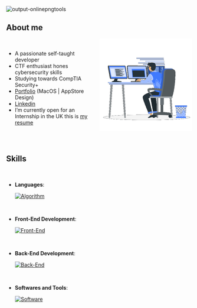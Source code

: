 
![output-onlinepngtools](https://user-images.githubusercontent.com/105550256/235329887-86789b0c-284d-43f0-815c-c9169152a320.png)

<h2>About me</h2>

<picture> <img align="right" src="https://github.com/0xAbdulKhalid/0xAbdulKhalid/raw/main/assets/mdImages/Right_Side.gif" width = 250px></picture>

<br>

- A passionate self-taught developer
- CTF enthusiast hones cybersecurity skills
- Studying towards CompTIA Security+
- [Portfolio](https://www.mushow.co.uk/) (MacOS | AppStore Design)
- [Linkedin](https://www.linkedin.com/in/mushowuk/)
- I’m currently open for an Internship in the UK this is [my resume]()

<br><br>

<h2> Skills</h2>
<br>

<p align="center">

- **Languages**:
    
    [![Algorithm](https://skillicons.dev/icons?i=c,python,mysql)](https://skillicons.dev)
	
<br>   
    
- **Front-End Development**:

    [![Front-End](https://skillicons.dev/icons?i=js,html,css,scss)](https://skillicons.dev)

<br>   
    
- **Back-End Development**:
	
	
    [![Back-End](https://skillicons.dev/icons?i=java,php)](https://skillicons.dev)
	
<br>
	
- **Softwares and Tools**:

    [![Software](https://skillicons.dev/icons?i=idea,git,docker,postman,maven,kubernetes)](https://skillicons.dev)
	
<br>
<br>

	
